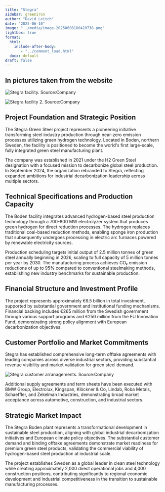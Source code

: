 ```yaml
---
title: "Stegra"
sidebar: greeniron
author: "David Leitch"
date: "2025-06-10"
image: "../media/image-20250608180420738.png"
lightbox: true
format:
  html:
    include-after-body:
       - "../comment_load.html"
  docx: default
draft: false
---
```




## In pictures taken from the website



![Stegra facility. Source:Company](../media/image-20250608180420738.png)



![Stegra facility 2. Source:Company](../media/image-20250608180507315.png)



## Project Foundation and Strategic Position

The Stegra Green Steel project represents a pioneering initiative transforming steel industry production through near-zero emission processes utilizing green hydrogen technology. Located in Boden, northern Sweden, the facility is positioned to become the world's first large-scale, fully integrated green steel manufacturing plant.

The company was established in 2021 under the H2 Green Steel designation with a focused mission to decarbonize global steel production. In September 2024, the organization rebranded to Stegra, reflecting expanded ambitions for industrial decarbonization leadership across multiple sectors.

## Technical Specifications and Production Capacity

The Boden facility integrates advanced hydrogen-based steel production technology through a 700-800 MW electrolyzer system that produces green hydrogen for direct reduction processes. The hydrogen replaces traditional coal-based reduction methods, enabling sponge iron production that subsequently undergoes processing in electric arc furnaces powered by renewable electricity sources.

Production scheduling targets initial output of 2.5 million tonnes of green steel annually beginning in 2026, scaling to full capacity of 5 million tonnes per year by 2030. The manufacturing process achieves CO₂ emission reductions of up to 95% compared to conventional steelmaking methods, establishing new industry benchmarks for sustainable production.

## Financial Structure and Investment Profile

The project represents approximately €6.5 billion in total investment, supported by substantial government and institutional funding mechanisms. Financial backing includes €265 million from the Swedish government through various support programs and €250 million from the EU Innovation Fund, demonstrating strong policy alignment with European decarbonization objectives.

## Customer Portfolio and Market Commitments

Stegra has established comprehensive long-term offtake agreements with leading companies across diverse industrial sectors, providing substantial revenue visibility and market validation for green steel demand.

![Stegra customer arranagements. Source:Company](../media/image-20250606110947409.png)

Additional supply agreements and term sheets have been executed with BMW Group, Electrolux, Kingspan, Klöckner & Co, Lindab, Roba Metals, Schaeffler, and Zekelman Industries, demonstrating broad market acceptance across automotive, construction, and industrial sectors.

## Strategic Market Impact

The Stegra Boden plant represents a transformational development in sustainable steel production, aligning with global industrial decarbonization initiatives and European climate policy objectives. The substantial customer demand and binding offtake agreements demonstrate market readiness for premium green steel products, validating the commercial viability of hydrogen-based steel production at industrial scale.

The project establishes Sweden as a global leader in clean steel technology while creating approximately 2,000 direct operational jobs and 4,000 construction positions, contributing significantly to regional economic development and industrial competitiveness in the transition to sustainable manufacturing processes.
